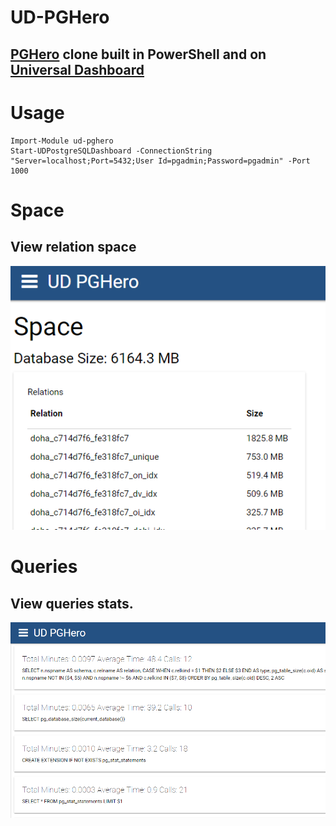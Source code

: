 # UD-PGHero

## [PGHero](https://github.com/ankane/pghero) clone built in PowerShell and on [Universal Dashboard](https://ironmansoftware.com/powershell-universal-dashboard/)

# Usage

```
Import-Module ud-pghero
Start-UDPostgreSQLDashboard -ConnectionString "Server=localhost;Port=5432;User Id=pgadmin;Password=pgadmin" -Port 1000
```

# Space

## View relation space

![](./images/space.png)

# Queries

## View queries stats.

![](./images/queries.png)